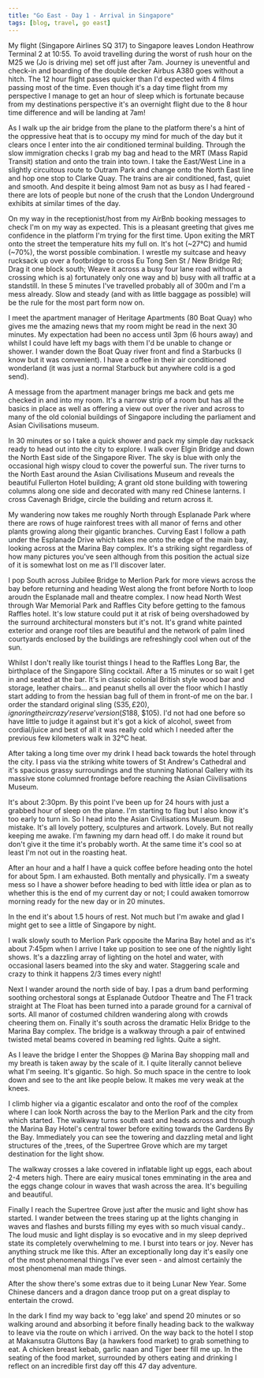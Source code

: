 ```yaml
---
title: "Go East - Day 1 - Arrival in Singapore"
tags: [blog, travel, go east]
---
```


My flight (Singapore Airlines SQ 317) to Singapore leaves London Heathrow Terminal 2 at 10:55. To avoid travelling during the worst of rush hour on the M25 we (Jo is driving me) set off just after 7am. Journey is uneventful and check-in and boarding of the double decker Airbus A380 goes without a hitch. The 12 hour flight passes quicker than I'd expected with 4 films passing most of the time. Even though it's a day time flight from my perspective I manage to get an hour of sleep which is fortunate because from my destinations perspective it's an overnight flight due to the 8 hour time difference and will be landing at 7am!

As I walk up the air bridge from the plane to the platform there's a hint of the oppressive heat that is to occupy my mind for much of the day but it clears once I enter into the air conditioned terminal building. Through the slow immigration checks I grab my bag and head to the MRT (Mass Rapid Transit) station and onto the train into town.  I take the East/West Line in a slightly circuitous route to Outram Park and change onto the North East line and hop one stop to Clarke Quay. The trains are air conditioned, fast, quiet and smooth. And despite it being almost 9am not as busy as I had feared - there are lots of people but none of the crush that the London Underground exhibits at similar times of the day.

On my way in the receptionist/host from my AirBnb booking messages to check I'm on my way as expected. This is a pleasant greeting that gives me confidence in the platform I'm trying for the first time. Upon exiting the MRT onto the street the temperature hits my full on. It's hot (~27°C) and humid (~70%), the worst possible combination. I wrestle my suitcase and heavy rucksack up over a footbridge to cross Eu Tong Sen St / New Bridge Rd; Drag it one block south; Weave it across a busy four lane road without a crossing which is a) fortunately only one way and b) busy with all traffic at a standstill. In these 5 minutes I've travelled probably all of 300m and I'm a mess already. Slow and steady (and with as little baggage as possible) will be the rule for the most part form now on.

I meet the apartment manager of Heritage Apartments (80 Boat Quay) who gives me the amazing news that my room might be read in the next 30 minutes. My expectation had been no access until 3pm (6 hours away) and whilst I could have left my bags with them I'd be unable to change or shower. I wander down the Boat Quay river front and find a Starbucks (I know but it was convenient). I have a coffee in their air conditioned wonderland (it was just a normal Starbuck but anywhere cold is a god send).

A message from the apartment manager brings me back and gets me checked in and into my room. It's a narrow strip of a room but has all the basics in place as well as offering a view out over the river and across to many of the old colonial buildings of Singapore including the parliament and Asian Civilisations museum.

In 30 minutes or so I take a quick shower and pack my simple day rucksack ready to head out into the city to explore. I walk over Elgin Bridge and down the North East side of the Singapore River. The sky is blue with only the occasional high wispy cloud to cover the powerful sun. The river turns to the North East around the Asian Civilisations Museum and reveals the beautiful Fullerton Hotel building; A grant old stone building with towering columns along one side and decorated with many red Chinese lanterns. I cross Cavenagh Bridge, circle the building and return across it.

My wandering now takes me roughly North through Esplanade Park where there are rows of huge rainforest trees with all manor of ferns and other plants growing along their gigantic branches. Curving East I follow a path under the Esplanade Drive which takes me onto the edge of the main bay, looking across at the Marina Bay complex. It's a striking sight regardless of how many pictures you've seen although from this position the actual size of it is somewhat lost on me as I'll discover later.

I pop South across Jubilee Bridge to Merlion Park for more views across the bay before returning and heading West along the front before North to loop aroudn the Esplanade mall and theatre complex. I now head North West through War Memorial Park and Raffles City before getting to the famous Raffles hotel. It's low stature could put it at risk of being overshadowed by the surround architectural monsters but it's not. It's grand white painted exterior and orange roof tiles are beautiful and the network of palm lined courtyards enclosed by the buildings are refreshingly cool when out of the sun.

Whilst I don't really like tourist things I head to the Raffles Long Bar, the birthplace of the Singapore Sling cocktail. After a 15 minutes or so wait I get in and seated at the bar. It's in classic colonial British style wood bar and storage, leather chairs... and peanut shells all over the floor which I hastly start adding to from the hessian bag full of them in front-of me on the bar. I order the standard original sling (S$35, £20), ignoring their crazy 'reserve' version (S$188, $105). I'd not had one before so have little to judge it against but it's got a kick of alcohol, sweet from cordial/juice and best of all it was really cold which I needed after the previous few kilometers walk in 32°C heat.

After taking a long time over my drink I head back towards the hotel through the city. I pass via the striking white towers of St Andrew's Cathedral and it's spacious grassy surroundings and the stunning National Gallery with its massive stone columned frontage before reaching the Asian Ciivilisations Museum.

It's about 2:30pm. By this point I've been up for 24 hours with just a grabbed hour of sleep on the plane. I'm starting to flag but I also know it's too early to turn in. So I head into the Asian Civilisations Museum. Big mistake. It's all lovely pottery, sculptures and artwork. Lovely. But not really keeping me awake. I'm fawning my darn head off. I do make it round but don't give it the time it's probably worth. At the same time it's cool so at least I'm not out in the roasting heat.

After an hour and a half I have a quick coffee before heading onto the hotel for about 5pm. I am exhausted. Both mentally and physically. I'm a sweaty mess so I have a shower before heading to bed with little idea or plan as to whether this is the end of my current day or not; I could awaken tomorrow morning ready for the new day or in 20 minutes.

In the end it's about 1.5 hours of rest. Not much but I'm awake and glad I might get to see a little of Singapore by night.

I walk slowly south to Merlion Park opposite the Marina Bay hotel and as it's about 7:45pm when I arrive I take up position to see one of the nightly light shows. It's a dazzling array of lighting on the hotel and water, with occasional lasers beamed into the sky and water. Staggering scale and crazy to think it happens 2/3 times every night!

Next I wander around the north side of bay. I pas a drum band performing soothing orchestoral songs at Esplanade Outdoor Theatre and The F1 track straight at The Float has been turned into a parade ground for a carnival of sorts. All manor of costumed children wandering along with crowds cheering them on. Finally it's south across the dramatic Helix Bridge to the Marina Bay complex. The bridge is a walkway through a pair of entwined twisted metal beams covered in beaming red lights. Quite a sight.

As I leave the bridge I enter the Shoppes @ Marina Bay shopping mall and my breath is taken away by the scale of it. I quite literally cannot believe what I'm seeing. It's gigantic. So high. So much space in the centre to look down and see to the ant like people below. It makes me very weak at the knees.

I climb higher via a gigantic escalator and onto the roof of the complex where I can look North across the bay to the Merlion Park and the city from which started. The walkway turns south east and heads across and through the Marina Bay Hotel's central tower before exiting towards the Gardens By the Bay. Immediately you can see the towering and dazzling metal and light structures of the ,trees, of the Supertree Grove which are my target destination for the light show.

The walkway crosses a lake covered in inflatable light up eggs, each about 2-4 meters high. There are eairy musical tones emminating in the area and the eggs change colour in waves that wash across the area. It's beguiling and beautiful.

Finally I reach the Supertree Grove just after the music and light show has started. I wander between the trees staring up at the lights changing in waves and flashes and bursts filling my eyes with so much visual candy.. The loud music and light display is so evocative and in my sleep deprived state its completely overwhelming to me. I burst into tears or joy. Never has anything struck me like this. After an exceptionally long day it's easily one of the most phenomenal things I've ever seen - and almost certainly the most phenomenal man made things.

After the show there's some extras due to it being Lunar New Year.  Some Chinese dancers and a dragon dance troop put on a great display to entertain the crowd.

In the dark I find my way back to 'egg lake' and spend 20 minutes or so walking around and absorbing it before finally heading  back to the walkway to leave via the route on which i arrived. On the way back to the hotel I stop at Makansutra Gluttons Bay (a hawkers food market) to grab something to eat. A chicken breast kebab, garlic naan and Tiger beer fill me up. In the seating of the food market, surrounded by others eating and drinking I reflect on an incredible first day off this 47 day adventure.
